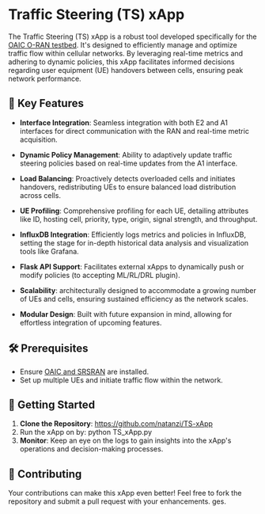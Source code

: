 # Traffic Steering (TS) xApp

The Traffic Steering (TS) xApp is a robust tool developed specifically for the [OAIC O-RAN testbed](https://www.openaicellular.org/). It's designed to efficiently manage and optimize traffic flow within cellular networks. By leveraging real-time metrics and adhering to dynamic policies, this xApp facilitates informed decisions regarding user equipment (UE) handovers between cells, ensuring peak network performance.

## 🌟 Key Features

- **Interface Integration**: Seamless integration with both E2 and A1 interfaces for direct communication with the RAN and real-time metric acquisition.
  
- **Dynamic Policy Management**: Ability to adaptively update traffic steering policies based on real-time updates from the A1 interface.
  
- **Load Balancing**: Proactively detects overloaded cells and initiates handovers, redistributing UEs to ensure balanced load distribution across cells.
  
- **UE Profiling**: Comprehensive profiling for each UE, detailing attributes like ID, hosting cell, priority, type, origin, signal strength, and throughput.
  
- **InfluxDB Integration**: Efficiently logs metrics and policies in InfluxDB, setting the stage for in-depth historical data analysis and visualization tools like Grafana.
  
- **Flask API Support**: Facilitates external xApps to dynamically push or modify policies (to accepting ML/RL/DRL plugin).
  
- **Scalability**: architecturally designed to accommodate a growing number of UEs and cells, ensuring sustained efficiency as the network scales.
  
- **Modular Design**: Built with future expansion in mind, allowing for effortless integration of upcoming features.

## 🛠 Prerequisites

- Ensure [OAIC and SRSRAN](https://openaicellular.github.io/oaic/) are installed.
- Set up multiple UEs and initiate traffic flow within the network.

## 🚀 Getting Started

1. **Clone the Repository**:
https://github.com/natanzi/TS-xApp
2. Run the xApp on by:
   python TS_xApp.py
3. **Monitor**: Keep an eye on the logs to gain insights into the xApp's operations and decision-making processes.

## 🤝 Contributing

Your contributions can make this xApp even better! Feel free to fork the repository and submit a pull request with your enhancements.
ges.

